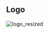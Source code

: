 ## Logo 
![logo_resized](https://github.com/ResidenciaTICBrisa/06_AcompanhamentoEnsinoMedio/assets/137415620/2be605e5-f9d6-4322-9a7b-d0d833a0e9e4)
